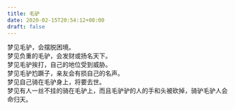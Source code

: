 ```yaml
---
title: 毛驴
date: 2020-02-15T20:54:12+08:00
draft: false
---
```


梦见毛驴，会摆脱困境。<br>
梦见负重的毛驴，会发财或扬名天下。<br>
梦见毛驴挨打，自己的地位受到威胁。<br>
梦见毛驴尥蹶子，亲友会有损自己的名声。<br>
梦见自己骑在毛驴身上，将要去世。<br>
梦见有人一丝不挂的骑在毛驴上，而且毛驴驴的人的手和头被砍掉，骑驴毛驴人会命归天。<br>
